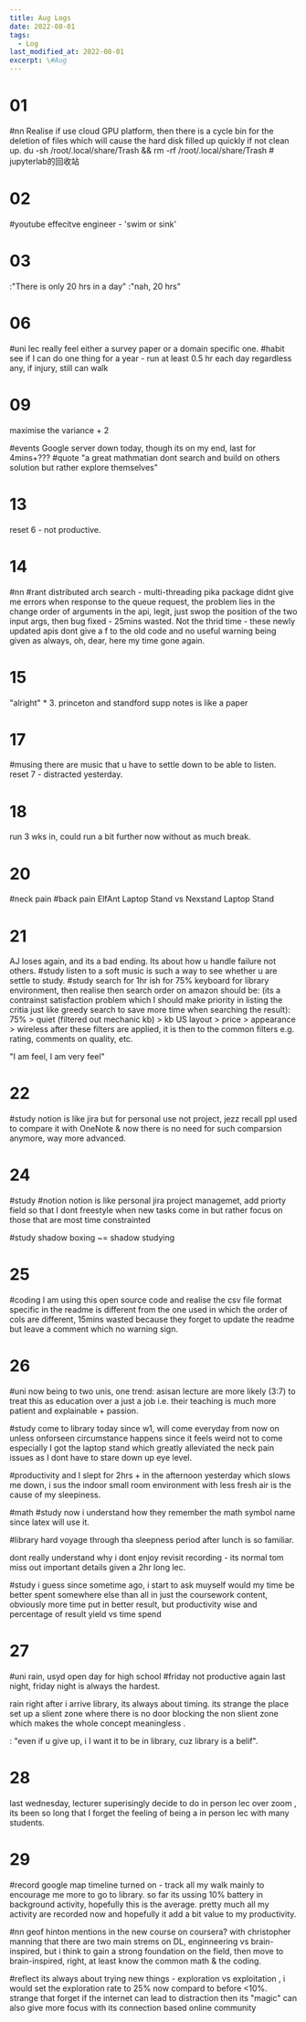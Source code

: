```yaml
---
title: Aug Logs
date: 2022-08-01
tags:
  - Log
last_modified_at: 2022-08-01
excerpt: \#Aug 
---
```


# 01
\#nn Realise if use cloud GPU platform, then there is a cycle bin for the deletion of files which will
cause the hard disk filled up quickly if not clean up.
du -sh /root/.local/share/Trash && rm -rf /root/.local/share/Trash   # jupyterlab的回收站

# 02 

\#youtube effecitve engineer - 'swim or sink'

# 03

:"There is only 20 hrs in a day"
:"nah, 20 hrs"

# 06

\#uni lec really feel either a survey paper or a domain specific one.
\#habit see if I can do one thing for a year - run at least 0.5 hr each day regardless any, if injury, still can walk 

# 09

maximise the variance + 2

\#events Google server down today, though its on my end, last for 4mins+???
\#quote "a great mathmatian dont search and build on others solution but rather explore themselves"

# 13

reset 6 - not productive.

# 14

\#nn \#rant distributed arch search - multi-threading pika package didnt give me errors when response to the queue request, the problem lies in the change order of arguments in the api, legit, just swop the position of the two input args, then bug fixed - 25mins wasted.
Not the thrid time - these newly updated apis dont give a f to the old code and no useful warning being given as always, oh, dear, here my time gone again.

# 15

"alright" * 3.
princeton and standford supp notes is like a paper

# 17 

\#musing there are music that u have to settle down to be able to listen.
reset 7 - distracted yesterday.

# 18
run 3 wks in, could run a bit further now without as much break.

# 20

\#neck pain \#back pain ElfAnt Laptop Stand vs Nexstand Laptop Stand

# 21 

AJ loses again, and its a bad ending. Its about how u handle failure not others.
\#study listen to a soft music is such a way to see whether u are settle to study.
\#study search for 1hr ish for 75% keyboard for library environment, then realise then search order on amazon should be:
(its a contrainst satisfaction problem which I should make priority in listing the critia just like greedy search to save more time
when searching the result): 75% > quiet (filtered out mechanic kb) > kb US layout > price > appearance > wireless after these filters are applied, it is then to the common filters e.g. rating, comments on quality, etc.

"I am feel, I am very feel"

# 22

\#study notion is like jira but for personal use not project, jezz recall ppl used to compare it with OneNote & now there is no need for such comparsion anymore, way more advanced.

# 24

\#study \#notion notion is like personal jira project managemet, add priorty field so that I dont freestyle when new tasks come in but rather focus on those that are most time constrainted

\#study shadow boxing ~= shadow studying

# 25

\#coding I am using this open source code and realise the csv file format specific in the readme is different from the one used in which the order of cols are different, 15mins wasted because they forget to update the readme but leave a comment which no warning sign.

# 26

\#uni now being to two unis, one trend: asisan lecture are more likely (3:7) to treat this as education over a just a job i.e. their teaching is much more patient and explainable + passion.

\#study come to library today since w1, will come everyday from now on unless onforseen circumstance happens since it feels weird not to come especially I got the laptop stand which greatly alleviated the neck pain issues as I dont have to stare down up eye level.

\#productivity and I slept for 2hrs + in the afternoon yesterday which slows me down, i sus the indoor small room environment with less fresh air is the cause of my sleepiness.

\#math \#study now i understand how they remember the math symbol name since latex will use it.

\#library hard voyage through tha sleepness period after lunch is so familiar.

dont really understand why i dont enjoy revisit recording - its normal tom miss out important details given a 2hr long lec.

\#study i guess since sometime ago, i start to ask muyself would my time be better spent somewhere else than all in just the coursework content, obviously more time put in better result, but productivity wise and percentage of result yield vs time spend

# 27
\#uni rain, usyd  open day for high school
\#friday not productive again last night, friday night is always the hardest.

rain right after i arrive library, its always about timing.
its strange the place set up a slient zone where there is no door blocking the non slient zone which makes the whole concept meaningless .

: "even if u give up, i I want it to be in library, cuz library is a belif".

# 28

last wednesday, lecturer superisingly decide to do in person lec over zoom , its been so long that I forget the feeling of being a in person lec with many students.

# 29

\#record google map timeline turned on - track all my walk mainly to encourage me more to go to library. so far its ussing 10% battery in background activity, hopefully this is the average.
pretty much all my activity are recorded now and hopefully it add a bit value to my productivity.

\#nn geof hinton mentions in the new course on coursera? with christopher manning that there are two main strems on DL, enginneering vs brain-inspired, but i think to gain a strong foundation on the field, then move to brain-inspired, right, at least know the common math & the coding.

\#reflect its always about trying new things - exploration vs exploitation , i would set the exploration rate to 25% now compard to before <10%.
strange that forget if the internet can lead to distraction then its "magic" can also give more focus with its connection based online community